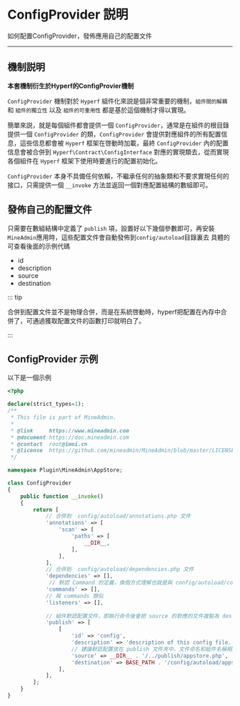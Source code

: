 # ConfigProvider 説明

如何配置ConfigProvider，發佈應用自己的配置文件

---

## 機制説明

**本套機制衍生於Hyperf的ConfigProvier機制**

`ConfigProvider` 機制對於 `Hyperf` 組件化來説是個非常重要的機制，`組件間的解耦` 和 `組件的獨立性` 以及 `組件的可重用性` 都是基於這個機制才得以實現。

簡單來説，就是每個組件都會提供一個 `ConfigProvider`，通常是在組件的根目錄提供一個 `ConfigProvider` 的類，`ConfigProvider`
會提供對應組件的所有配置信息，這些信息都會被 `Hyperf` 框架在啓動時加載，最終 `ConfigProvider` 內的配置信息會被合併到
`Hyperf\Contract\ConfigInterface` 對應的實現類去，從而實現各個組件在 `Hyperf` 框架下使用時要進行的配置初始化。

`ConfigProvider` 本身不具備任何依賴，不繼承任何的抽象類和不要求實現任何的接口，只需提供一個 `__invoke` 方法並返回一個對應配置結構的數組即可。

## 發佈自己的配置文件

只需要在數組結構中定義了 `publish` 項，設置好以下幾個參數即可，再安裝`MineAdmin`應用時，這些配置文件會自動發佈到`config/autoload`目錄裏去
具體的可查看後面的示例代碼
- id
- description
- source
- destination

::: tip

合併到配置文件並不是物理合併，而是在系統啓動時，hyperf把配置在內存中合併了，可通過獲取配置文件的函數打印就明白了。

:::

## ConfigProvider 示例

以下是一個示例

```php [ConfigProvider.php]
<?php

declare(strict_types=1);
/**
 * This file is part of MineAdmin.
 *
 * @link     https://www.mineadmin.com
 * @document https://doc.mineadmin.com
 * @contact  root@imoi.cn
 * @license  https://github.com/mineadmin/MineAdmin/blob/master/LICENSE
 */

namespace Plugin\MineAdmin\AppStore;

class ConfigProvider
{
    public function __invoke()
    {
        return [
            // 合併到  config/autoload/annotations.php 文件
            'annotations' => [
                'scan' => [
                    'paths' => [
                        __DIR__,
                    ],
                ],
            ],
            // 合併到  config/autoload/dependencies.php 文件
            'dependencies' => [],
             // 默認 Command 的定義，換個方式理解也就是與 config/autoload/commands.php 對應
            'commands' => [],
            // 與 commands 類似
            'listeners' => [],
            
            // 組件默認配置文件，即執行命令後會把 source 的對應的文件複製為 destination 對應的的文件
            'publish' => [
                [
                    'id' => 'config',
                    'description' => 'description of this config file.', // 描述
                    // 建議默認配置放在 publish 文件夾中，文件命名和組件名稱相同
                    'source' => __DIR__ . '/../publish/appstore.php',  // 對應的配置文件路徑
                    'destination' => BASE_PATH . '/config/autoload/appstore.php', // 複製為這個路徑下的該文件
                ],
            ],
        ];
    }
}

```